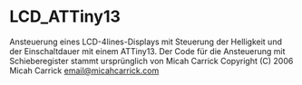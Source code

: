 # LCD_ATTiny13
Ansteuerung eines LCD-4lines-Displays mit Steuerung der Helligkeit und der Einschaltdauer mit einem ATTiny13.
Der Code für die Ansteuerung mit Schieberegister stammt ursprünglich von Micah Carrick
Copyright (C) 2006 Micah Carrick   <email@micahcarrick.com>

